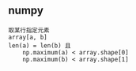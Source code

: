 ## numpy
    取某行指定元素
    array[a, b]
    len(a) = len(b) 且 
        np.maximum(a) < array.shape[0]
        np.maximum(b) < array.shape[1]
